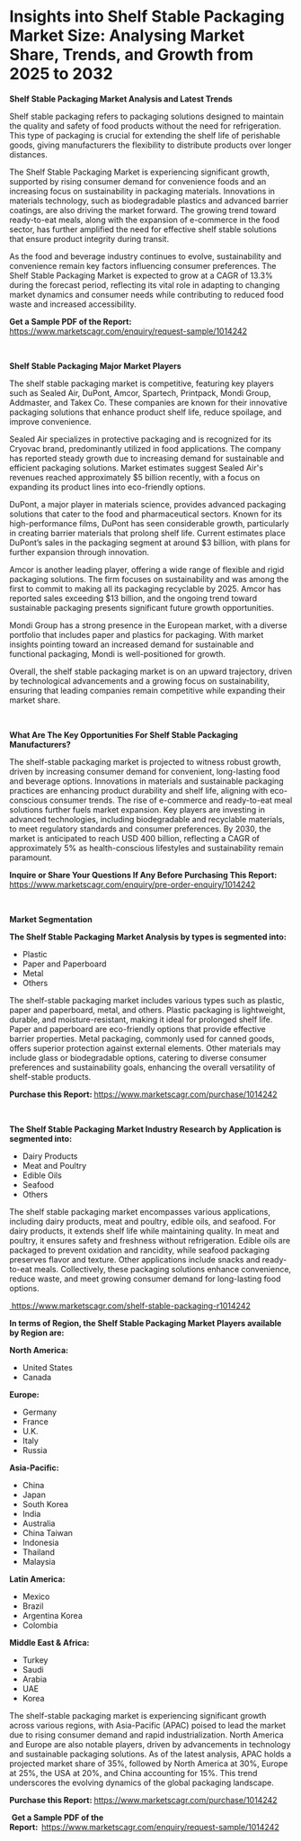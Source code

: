 <p><h1>Insights into Shelf Stable Packaging Market Size: Analysing Market Share, Trends, and Growth from 2025 to 2032</h1></p><p><strong>Shelf Stable Packaging Market Analysis and Latest Trends</strong></p>
<p><p>Shelf stable packaging refers to packaging solutions designed to maintain the quality and safety of food products without the need for refrigeration. This type of packaging is crucial for extending the shelf life of perishable goods, giving manufacturers the flexibility to distribute products over longer distances. </p><p>The Shelf Stable Packaging Market is experiencing significant growth, supported by rising consumer demand for convenience foods and an increasing focus on sustainability in packaging materials. Innovations in materials technology, such as biodegradable plastics and advanced barrier coatings, are also driving the market forward. The growing trend toward ready-to-eat meals, along with the expansion of e-commerce in the food sector, has further amplified the need for effective shelf stable solutions that ensure product integrity during transit.</p><p>As the food and beverage industry continues to evolve, sustainability and convenience remain key factors influencing consumer preferences. The Shelf Stable Packaging Market is expected to grow at a CAGR of 13.3% during the forecast period, reflecting its vital role in adapting to changing market dynamics and consumer needs while contributing to reduced food waste and increased accessibility.</p></p>
<p><strong>Get a Sample PDF of the Report:&nbsp;</strong> <a href="https://www.marketscagr.com/enquiry/request-sample/1014242?utm_campaign=3606&utm_medium=2&utm_source=Github&utm_content=ia&utm_term=17042025&utm_id=shelf-stable-packaging">https://www.marketscagr.com/enquiry/request-sample/1014242</a></p>
<p>&nbsp;</p>
<p><strong>Shelf Stable Packaging Major Market Players</strong></p>
<p><p>The shelf stable packaging market is competitive, featuring key players such as Sealed Air, DuPont, Amcor, Spartech, Printpack, Mondi Group, Addmaster, and Takex Co. These companies are known for their innovative packaging solutions that enhance product shelf life, reduce spoilage, and improve convenience.</p><p>Sealed Air specializes in protective packaging and is recognized for its Cryovac brand, predominantly utilized in food applications. The company has reported steady growth due to increasing demand for sustainable and efficient packaging solutions. Market estimates suggest Sealed Air's revenues reached approximately $5 billion recently, with a focus on expanding its product lines into eco-friendly options.</p><p>DuPont, a major player in materials science, provides advanced packaging solutions that cater to the food and pharmaceutical sectors. Known for its high-performance films, DuPont has seen considerable growth, particularly in creating barrier materials that prolong shelf life. Current estimates place DuPont’s sales in the packaging segment at around $3 billion, with plans for further expansion through innovation.</p><p>Amcor is another leading player, offering a wide range of flexible and rigid packaging solutions. The firm focuses on sustainability and was among the first to commit to making all its packaging recyclable by 2025. Amcor has reported sales exceeding $13 billion, and the ongoing trend toward sustainable packaging presents significant future growth opportunities.</p><p>Mondi Group has a strong presence in the European market, with a diverse portfolio that includes paper and plastics for packaging. With market insights pointing toward an increased demand for sustainable and functional packaging, Mondi is well-positioned for growth.</p><p>Overall, the shelf stable packaging market is on an upward trajectory, driven by technological advancements and a growing focus on sustainability, ensuring that leading companies remain competitive while expanding their market share.</p></p>
<p>&nbsp;</p>
<p><strong>What Are The Key Opportunities For Shelf Stable Packaging Manufacturers?</strong></p>
<p><p>The shelf-stable packaging market is projected to witness robust growth, driven by increasing consumer demand for convenient, long-lasting food and beverage options. Innovations in materials and sustainable packaging practices are enhancing product durability and shelf life, aligning with eco-conscious consumer trends. The rise of e-commerce and ready-to-eat meal solutions further fuels market expansion. Key players are investing in advanced technologies, including biodegradable and recyclable materials, to meet regulatory standards and consumer preferences. By 2030, the market is anticipated to reach USD 400 billion, reflecting a CAGR of approximately 5% as health-conscious lifestyles and sustainability remain paramount.</p></p>
<p><strong>Inquire or Share Your Questions If Any Before Purchasing This Report:</strong> <a href="https://www.marketscagr.com/enquiry/pre-order-enquiry/1014242?utm_campaign=3606&utm_medium=2&utm_source=Github&utm_content=ia&utm_term=17042025&utm_id=shelf-stable-packaging">https://www.marketscagr.com/enquiry/pre-order-enquiry/1014242</a></p>
<p>&nbsp;</p>
<p><strong>Market Segmentation</strong></p>
<p><strong>The Shelf Stable Packaging Market Analysis by types is segmented into:</strong></p>
<p><ul><li>Plastic</li><li>Paper and Paperboard</li><li>Metal</li><li>Others</li></ul></p>
<p><p>The shelf-stable packaging market includes various types such as plastic, paper and paperboard, metal, and others. Plastic packaging is lightweight, durable, and moisture-resistant, making it ideal for prolonged shelf life. Paper and paperboard are eco-friendly options that provide effective barrier properties. Metal packaging, commonly used for canned goods, offers superior protection against external elements. Other materials may include glass or biodegradable options, catering to diverse consumer preferences and sustainability goals, enhancing the overall versatility of shelf-stable products.</p></p>
<p><strong>Purchase this Report:&nbsp;</strong><a href="https://www.marketscagr.com/purchase/1014242?utm_campaign=3606&utm_medium=2&utm_source=Github&utm_content=ia&utm_term=17042025&utm_id=shelf-stable-packaging">https://www.marketscagr.com/purchase/1014242</a></p>
<p>&nbsp;</p>
<p><strong>The Shelf Stable Packaging Market Industry Research by Application is segmented into:</strong></p>
<p><ul><li>Dairy Products</li><li>Meat and Poultry</li><li>Edible Oils</li><li>Seafood</li><li>Others</li></ul></p>
<p><p>The shelf stable packaging market encompasses various applications, including dairy products, meat and poultry, edible oils, and seafood. For dairy products, it extends shelf life while maintaining quality. In meat and poultry, it ensures safety and freshness without refrigeration. Edible oils are packaged to prevent oxidation and rancidity, while seafood packaging preserves flavor and texture. Other applications include snacks and ready-to-eat meals. Collectively, these packaging solutions enhance convenience, reduce waste, and meet growing consumer demand for long-lasting food options.</p></p>
<p><a href="https://www.marketscagr.com/shelf-stable-packaging-r1014242?utm_campaign=3606&utm_medium=2&utm_source=Github&utm_content=ia&utm_term=17042025&utm_id=shelf-stable-packaging">&nbsp;https://www.marketscagr.com/shelf-stable-packaging-r1014242</a></p>
<p><strong>In terms of Region, the Shelf Stable Packaging Market Players available by Region are:</strong></p>
<p>
    <p> <strong> North America: </strong>
        <ul>
            <li>United States</li>
            <li>Canada</li>
        </ul>
        </p> 
    <p> <strong> Europe: </strong>
        <ul>
            <li>Germany</li>
            <li>France</li>
            <li>U.K.</li>
            <li>Italy</li>
            <li>Russia</li>
        </ul>
        </p> 
    <p> <strong> Asia-Pacific: </strong>
        <ul>
            <li>China</li>
            <li>Japan</li>
            <li>South Korea</li>
            <li>India</li>
            <li>Australia</li>
            <li>China Taiwan</li>
            <li>Indonesia</li>
            <li>Thailand</li>
            <li>Malaysia</li>
        </ul>
        </p> 
    <p> <strong> Latin America: </strong>
        <ul>
            <li>Mexico</li>
            <li>Brazil</li>
            <li>Argentina Korea</li>
            <li>Colombia</li>
        </ul>
        </p> 
    <p> <strong> Middle East & Africa: </strong>
        <ul>
            <li>Turkey</li>
            <li>Saudi</li>
            <li>Arabia</li>
            <li>UAE</li>
            <li>Korea</li>
        </ul>
    </p>
    </p>
<p><p>The shelf-stable packaging market is experiencing significant growth across various regions, with Asia-Pacific (APAC) poised to lead the market due to rising consumer demand and rapid industrialization. North America and Europe are also notable players, driven by advancements in technology and sustainable packaging solutions. As of the latest analysis, APAC holds a projected market share of 35%, followed by North America at 30%, Europe at 25%, the USA at 20%, and China accounting for 15%. This trend underscores the evolving dynamics of the global packaging landscape.</p></p>
<p><strong>Purchase this Report: </strong><a href="https://www.marketscagr.com/purchase/1014242?utm_campaign=3606&utm_medium=2&utm_source=Github&utm_content=ia&utm_term=17042025&utm_id=shelf-stable-packaging">https://www.marketscagr.com/purchase/1014242</a></p>
<p>&nbsp;<strong>Get a Sample PDF of the Report:&nbsp;&nbsp;</strong><a href="https://www.marketscagr.com/enquiry/request-sample/1014242?utm_campaign=3606&utm_medium=2&utm_source=Github&utm_content=ia&utm_term=17042025&utm_id=shelf-stable-packaging">https://www.marketscagr.com/enquiry/request-sample/1014242</a></p>
<p><strong></strong></p>
<p><p></p><p></p><p></p></p>